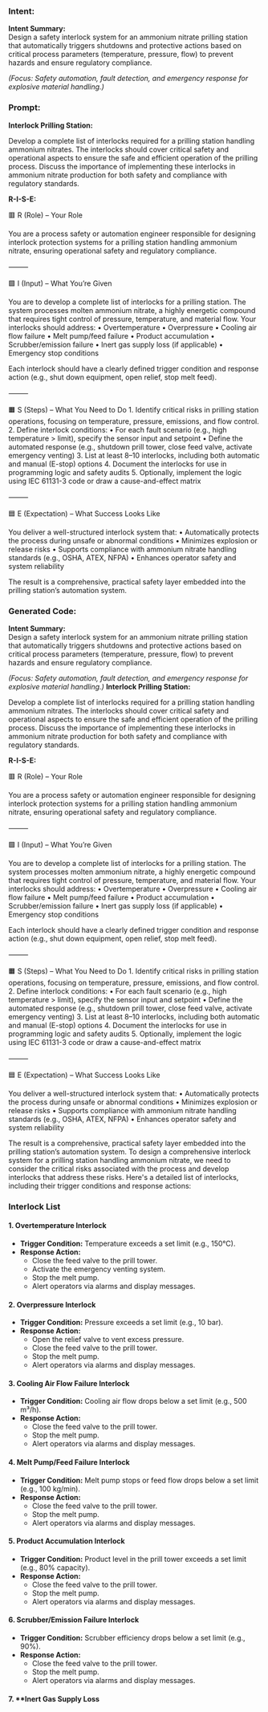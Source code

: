 ### Intent:
**Intent Summary:**  
Design a safety interlock system for an ammonium nitrate prilling station that automatically triggers shutdowns and protective actions based on critical process parameters (temperature, pressure, flow) to prevent hazards and ensure regulatory compliance.  

*(Focus: Safety automation, fault detection, and emergency response for explosive material handling.)*

### Prompt:
**Interlock Prilling Station:**

Develop a complete list of interlocks required for a prilling station handling ammonium nitrates. The interlocks should cover critical safety and operational aspects to ensure the safe and efficient operation of the prilling process. Discuss the importance of implementing these interlocks in ammonium nitrate production for both safety and compliance with regulatory standards.

**R-I-S-E:**

🟥 R (Role) – Your Role

You are a process safety or automation engineer responsible for designing interlock protection systems for a prilling station handling ammonium nitrate, ensuring operational safety and regulatory compliance.

⸻

🟩 I (Input) – What You’re Given

You are to develop a complete list of interlocks for a prilling station. The system processes molten ammonium nitrate, a highly energetic compound that requires tight control of pressure, temperature, and material flow. Your interlocks should address:
	•	Overtemperature
	•	Overpressure
	•	Cooling air flow failure
	•	Melt pump/feed failure
	•	Product accumulation
	•	Scrubber/emission failure
	•	Inert gas supply loss (if applicable)
	•	Emergency stop conditions

Each interlock should have a clearly defined trigger condition and response action (e.g., shut down equipment, open relief, stop melt feed).

⸻

🟧 S (Steps) – What You Need to Do
	1.	Identify critical risks in prilling station operations, focusing on temperature, pressure, emissions, and flow control.
	2.	Define interlock conditions:
	•	For each fault scenario (e.g., high temperature > limit), specify the sensor input and setpoint
	•	Define the automated response (e.g., shutdown prill tower, close feed valve, activate emergency venting)
	3.	List at least 8–10 interlocks, including both automatic and manual (E-stop) options
	4.	Document the interlocks for use in programming logic and safety audits
	5.	Optionally, implement the logic using IEC 61131-3 code or draw a cause-and-effect matrix

⸻

🟦 E (Expectation) – What Success Looks Like

You deliver a well-structured interlock system that:
	•	Automatically protects the process during unsafe or abnormal conditions
	•	Minimizes explosion or release risks
	•	Supports compliance with ammonium nitrate handling standards (e.g., OSHA, ATEX, NFPA)
	•	Enhances operator safety and system reliability

The result is a comprehensive, practical safety layer embedded into the prilling station’s automation system.

### Generated Code:
**Intent Summary:**  
Design a safety interlock system for an ammonium nitrate prilling station that automatically triggers shutdowns and protective actions based on critical process parameters (temperature, pressure, flow) to prevent hazards and ensure regulatory compliance.  

*(Focus: Safety automation, fault detection, and emergency response for explosive material handling.)*
**Interlock Prilling Station:**

Develop a complete list of interlocks required for a prilling station handling ammonium nitrates. The interlocks should cover critical safety and operational aspects to ensure the safe and efficient operation of the prilling process. Discuss the importance of implementing these interlocks in ammonium nitrate production for both safety and compliance with regulatory standards.

**R-I-S-E:**

🟥 R (Role) – Your Role

You are a process safety or automation engineer responsible for designing interlock protection systems for a prilling station handling ammonium nitrate, ensuring operational safety and regulatory compliance.

⸻

🟩 I (Input) – What You’re Given

You are to develop a complete list of interlocks for a prilling station. The system processes molten ammonium nitrate, a highly energetic compound that requires tight control of pressure, temperature, and material flow. Your interlocks should address:
	•	Overtemperature
	•	Overpressure
	•	Cooling air flow failure
	•	Melt pump/feed failure
	•	Product accumulation
	•	Scrubber/emission failure
	•	Inert gas supply loss (if applicable)
	•	Emergency stop conditions

Each interlock should have a clearly defined trigger condition and response action (e.g., shut down equipment, open relief, stop melt feed).

⸻

🟧 S (Steps) – What You Need to Do
	1.	Identify critical risks in prilling station operations, focusing on temperature, pressure, emissions, and flow control.
	2.	Define interlock conditions:
	•	For each fault scenario (e.g., high temperature > limit), specify the sensor input and setpoint
	•	Define the automated response (e.g., shutdown prill tower, close feed valve, activate emergency venting)
	3.	List at least 8–10 interlocks, including both automatic and manual (E-stop) options
	4.	Document the interlocks for use in programming logic and safety audits
	5.	Optionally, implement the logic using IEC 61131-3 code or draw a cause-and-effect matrix

⸻

🟦 E (Expectation) – What Success Looks Like

You deliver a well-structured interlock system that:
	•	Automatically protects the process during unsafe or abnormal conditions
	•	Minimizes explosion or release risks
	•	Supports compliance with ammonium nitrate handling standards (e.g., OSHA, ATEX, NFPA)
	•	Enhances operator safety and system reliability

The result is a comprehensive, practical safety layer embedded into the prilling station’s automation system. To design a comprehensive interlock system for a prilling station handling ammonium nitrate, we need to consider the critical risks associated with the process and develop interlocks that address these risks. Here's a detailed list of interlocks, including their trigger conditions and response actions:

### Interlock List

#### 1. **Overtemperature Interlock**
- **Trigger Condition:** Temperature exceeds a set limit (e.g., 150°C).
- **Response Action:** 
  - Close the feed valve to the prill tower.
  - Activate the emergency venting system.
  - Stop the melt pump.
  - Alert operators via alarms and display messages.

#### 2. **Overpressure Interlock**
- **Trigger Condition:** Pressure exceeds a set limit (e.g., 10 bar).
- **Response Action:** 
  - Open the relief valve to vent excess pressure.
  - Close the feed valve to the prill tower.
  - Stop the melt pump.
  - Alert operators via alarms and display messages.

#### 3. **Cooling Air Flow Failure Interlock**
- **Trigger Condition:** Cooling air flow drops below a set limit (e.g., 500 m³/h).
- **Response Action:** 
  - Close the feed valve to the prill tower.
  - Stop the melt pump.
  - Alert operators via alarms and display messages.

#### 4. **Melt Pump/Feed Failure Interlock**
- **Trigger Condition:** Melt pump stops or feed flow drops below a set limit (e.g., 100 kg/min).
- **Response Action:** 
  - Close the feed valve to the prill tower.
  - Stop the melt pump.
  - Alert operators via alarms and display messages.

#### 5. **Product Accumulation Interlock**
- **Trigger Condition:** Product level in the prill tower exceeds a set limit (e.g., 80% capacity).
- **Response Action:** 
  - Close the feed valve to the prill tower.
  - Stop the melt pump.
  - Alert operators via alarms and display messages.

#### 6. **Scrubber/Emission Failure Interlock**
- **Trigger Condition:** Scrubber efficiency drops below a set limit (e.g., 90%).
- **Response Action:** 
  - Close the feed valve to the prill tower.
  - Stop the melt pump.
  - Alert operators via alarms and display messages.

#### 7. **Inert Gas Supply Loss
